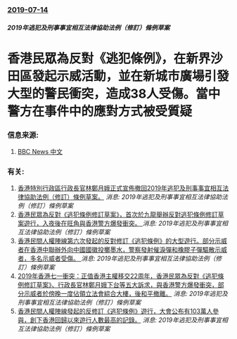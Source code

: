 ### [2019-07-14](/news/2019/07/14/index.md)

##### 2019年逃犯及刑事事宜相互法律協助法例（修訂）條例草案
# 香港民眾為反對《逃犯條例》，在新界沙田區發起示威活動，並在新城市廣場引發大型的警民衝突，造成38人受傷。當中警方在事件中的應對方式被受質疑 




### 信息来源:

1. [BBC News 中文](https://www.bbc.com/zhongwen/trad/chinese-news-48986409)

### 有关:

1. [香港特別行政區行政長官林鄭月娥正式宣佈撤回2019年逃犯及刑事事宜相互法律協助法例（修訂）條例草案。](/news/2019/09/4/香港特別行政區行政長官林鄭月娥正式宣佈撤回2019年逃犯及刑事事宜相互法律協助法例-修訂-條例草案.md) _消息: 2019年逃犯及刑事事宜相互法律協助法例（修訂）條例草案_
2. [香港民眾為反對《逃犯條例修訂草案》，首次於九龍舉辦反對逃犯條例修訂草案遊行，入夜後在旺角與香港警方爆發衝突。 ](/news/2019/07/7/香港民眾為反對-逃犯條例修訂草案-首次於九龍舉辦反對逃犯條例修訂草案遊行-入夜後在旺角與香港警方爆發衝突.md) _消息: 2019年逃犯及刑事事宜相互法律協助法例（修訂）條例草案_
3. [香港民間人權陣線第六次發起的反對修訂《逃犯條例》的大型遊行。部分示威者在香港中聯辦外向中國國徽投擲墨水，警察發射催淚彈和橡膠子彈驅散示威者，多名示威者受傷。 ](/news/2019/07/21/香港民間人權陣線第六次發起的反對修訂-逃犯條例-的大型遊行-部分示威者在香港中聯辦外向中國國徽投擲墨水-警察發射催淚彈和.md) _消息: 2019年逃犯及刑事事宜相互法律協助法例（修訂）條例草案_
4. [2019年香港七一衝突：正值香港主權移交22周年，香港民眾為反對《逃犯條例修訂草案》、行政長官林鄭月娥下台等五大訴求，與香港警方爆發衝突，部分示威者於傍晚一度佔領立法會綜合大樓，後和平撤離。](/news/2019/07/1/2019年香港七一衝突-正值香港主權移交22周年-香港民眾為反對-逃犯條例修訂草案-行政長官林鄭月娥下台等五大訴求-與.md) _消息: 2019年逃犯及刑事事宜相互法律協助法例（修訂）條例草案_
5. [香港民間人權陣線發起的反修訂《逃犯條例》遊行，大會公布有103萬人參與，創下香港回歸以來遊行人數最高的記錄。](/news/2019/06/9/香港民間人權陣線發起的反修訂-逃犯條例-遊行-大會公布有103萬人參與-創下香港回歸以來遊行人數最高的記錄.md) _消息: 2019年逃犯及刑事事宜相互法律協助法例（修訂）條例草案_
